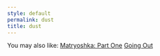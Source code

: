 ```yaml
---
style: default
permalink: dust
title: dust
---
```

You may also like:
[Matryoshka: Part One](http://scp-wiki.net/matryoshka-one)
[Going Out](http://scp-wiki.net/going-out)
